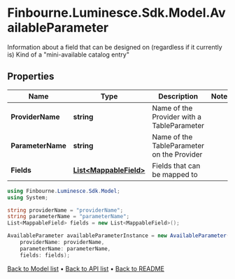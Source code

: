 # Finbourne.Luminesce.Sdk.Model.AvailableParameter
Information about a field that can be designed on (regardless if it currently is) Kind of a \"mini-available catalog entry\"

## Properties

Name | Type | Description | Notes
------------ | ------------- | ------------- | -------------
**ProviderName** | **string** | Name of the Provider with a TableParameter | 
**ParameterName** | **string** | Name of the TableParameter on the Provider | 
**Fields** | [**List&lt;MappableField&gt;**](MappableField.md) | Fields that can be mapped to | 

```csharp
using Finbourne.Luminesce.Sdk.Model;
using System;

string providerName = "providerName";
string parameterName = "parameterName";
List<MappableField> fields = new List<MappableField>();

AvailableParameter availableParameterInstance = new AvailableParameter(
    providerName: providerName,
    parameterName: parameterName,
    fields: fields);
```

[Back to Model list](../README.md#documentation-for-models) &#8226; [Back to API list](../README.md#documentation-for-api-endpoints) &#8226; [Back to README](../README.md)
